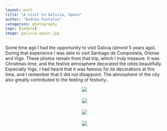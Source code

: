 ```yaml
---
layout: post
title: "A visit to Galicia, Spain"
author: "Andrea Fontalvo"
categories: photography
tags: [sample]
image: galicia-spain.jpg
---
```


Some time ago I had the opportunity to visit Galicia (almost 5 years ago). During that experience I was able to visit Santiago de Compostela, Orense and Vigo. These photos remain from that trip, which I truly treasure.
It was Christmas time, and the festive atmosphere decorated the cities beautifully. Especially Vigo, I had heard that it was famous for its decorations at this time, and I remember that it did not disappoint. The atmosphere of the city also greatly contributed to the feeling of festivity..


<div style="display: flex; flex-direction: column; gap: 20px; align-items: center;">
  <img src="https://images.unsplash.com/photo-1661635199363-58efe74f4b3d?q=80&w=2835&auto=format&fit=crop&ixlib=rb-4.1.0&ixid=M3wxMjA3fDB8MHxwaG90by1wYWdlfHx8fGVufDB8fHx8fA%3D%3D" style="max-width: 100%; height: auto;" />

  <img src="https://images.unsplash.com/photo-1714676462961-48a86fb983d4?q=80&w=2940&auto=format&fit=crop&ixlib=rb-4.1.0&ixid=M3wxMjA3fDB8MHxwaG90by1wYWdlfHx8fGVufDB8fHx8fA%3D%3D" style="max-width: 100%; height: auto;" />

  <img src="https://images.unsplash.com/photo-1714676625694-43ec2214015c?q=80&w=2940&auto=format&fit=crop&ixlib=rb-4.1.0&ixid=M3wxMjA3fDB8MHxwaG90by1wYWdlfHx8fGVufDB8fHx8fA%3D%3D" style="max-width: 100%; height: auto;" />

  <img src="https://images.unsplash.com/photo-1714676538127-9d4bb0c46d72?q=80&w=3072&auto=format&fit=crop&ixlib=rb-4.1.0&ixid=M3wxMjA3fDB8MHxwaG90by1wYWdlfHx8fGVufDB8fHx8fA%3D%3D" style="max-width: 100%; height: auto;" />

  <img src="" style="max-width: 100%; height: auto;" />

</div>
<div> </div>
